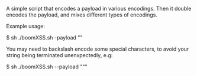 A simple script that encodes a payload in various encodings. Then it double encodes the payload, and mixes different types of encodings. 

Example usage:

$ sh ./boomXSS.sh -payload "<script>alert`1`</script>"


You may need to backslash encode some special characters, to avoid your string being terminated unenxpectedly, e.g:

$ sh ./boomXSS.sh --payload "\"<script>alert`1`</script>"
